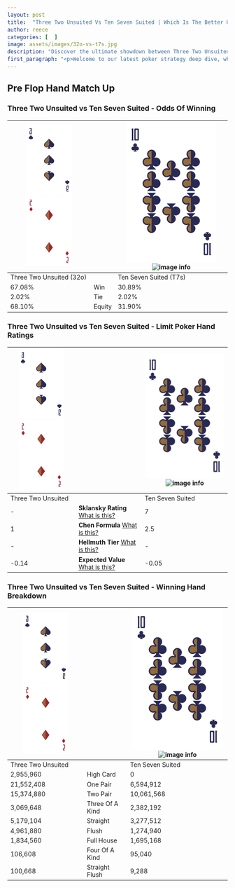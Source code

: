 ```yaml
---
layout: post
title:  "Three Two Unsuited Vs Ten Seven Suited | Which Is The Better Hand In Poker? A Complete Guide"
author: reece
categories: [  ]
image: assets/images/32o-vs-t7s.jpg
description: "Discover the ultimate showdown between Three Two Unsuited and Ten Seven Suited in poker! Uncover the odds, strategies, and scenarios where one hand triumphs over the other. Get ready to up your poker game with this thrilling analysis."
first_paragraph: "<p>Welcome to our latest poker strategy deep dive, where we're pitting two distinct hands against each other in a high-stakes showdown: Three Two Unsuited vs Ten Seven Suited.</p><p>In the dynamic world of poker, every decision counts, and knowing which hand holds the upper hand is key to your success at the table.</p><p>In this article, we'll dissect these two hands, explore the scenarios where one dominates the other, and equip you with the knowledge to make strategic choices that can tip the odds in your favor.</p><p>Get ready to unravel the intriguing dynamics of these poker hands and elevate your game to new heights.</p>"
---
```




[comment]: # (sp0)

## Pre Flop Hand Match Up

<div class="table hand-ratings" markdown="1"> 



### Three Two Unsuited vs Ten Seven Suited - Odds Of Winning


    
| ![image info](assets/images/hand1/3.png) ![image info](assets/images/hand1/2o.png) |  | ![image info](assets/images/hand2/T.png) ![image info](assets/images/hand2/7s.png) |
| -------- | -------- | -------- |
| Three Two Unsuited (32o) |  | Ten Seven Suited (T7s) |
| 67.08% | Win | 30.89% |
| 2.02% | Tie | 2.02% |
| 68.10% | Equity | 31.90% |




[comment]: # (sp1)



### Three Two Unsuited vs Ten Seven Suited - Limit Poker Hand Ratings


    
| ![image info](assets/images/hand1/3.png) ![image info](assets/images/hand1/2o.png) |  | ![image info](assets/images/hand2/T.png) ![image info](assets/images/hand2/7s.png) |
| -------- | -------- | -------- |
| Three Two Unsuited |  | Ten Seven Suited |
| - | **Sklansky Rating** [What is this?](/sklansky-rating-explained) | 7 |
| 1 | **Chen Formula** [What is this?](/chen-formula-explained) | 2.5 |
| - | **Hellmuth Tier** [What is this?](/Hellmuth-tier-explained) | - |
| -0.14 | **Expected Value** [What is this?](/expected-value-explained) | -0.05 |




[comment]: # (sp2)



### Three Two Unsuited vs Ten Seven Suited - Winning Hand Breakdown


    
| ![image info](assets/images/hand1/3.png) ![image info](assets/images/hand1/2o.png) |  | ![image info](assets/images/hand2/T.png) ![image info](assets/images/hand2/7s.png) |
| -------- | -------- | -------- |
| Three Two Unsuited |  | Ten Seven Suited |
| 2,955,960 | High Card | 0 |
| 21,552,408 | One Pair | 6,594,912 |
| 15,374,880 | Two Pair | 10,061,568 |
| 3,069,648 | Three Of A Kind | 2,382,192 |
| 5,179,104 | Straight | 3,277,512 |
| 4,961,880 | Flush | 1,274,940 |
| 1,834,560 | Full House | 1,695,168 |
| 106,608 | Four Of A Kind | 95,040 |
| 100,668 | Straight Flush | 9,288 |




[comment]: # (sp3)



</div>

[comment]: # (sp4)



[comment]: # (sp5)

